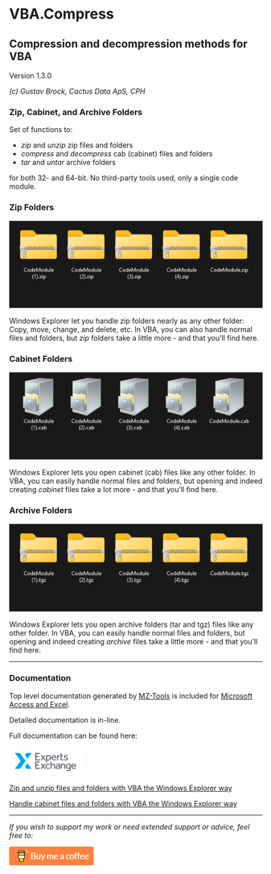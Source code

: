 # VBA.Compress

## Compression and decompression methods for VBA

Version 1.3.0

*(c) Gustav Brock, Cactus Data ApS, CPH*

### Zip, Cabinet, and Archive Folders
Set of functions to:

- *zip* and *unzip* zip files and folders
- *compress* and *decompress* cab (cabinet) files and folders
- *tar* and *untar* archive folders

for both 32- and 64-bit. No third-party tools used, only a single code module.

### Zip Folders
![General](https://raw.githubusercontent.com/GustavBrock/VBA.Compress/master/images/GitZip11.png)

Windows Explorer let you handle zip folders nearly as any other folder: Copy, move, change, and delete, etc.
In VBA, you can also handle normal files and folders, but *zip* folders take a little more - and that you'll find here.

### Cabinet Folders
![General](https://raw.githubusercontent.com/GustavBrock/VBA.Compress/master/images/GitCab11.png)

Windows Explorer lets you open cabinet (cab) files like any other folder. In VBA, you can easily handle normal files and folders, but opening and indeed creating *cabinet* files take a lot more - and that you'll find here. 

### Archive Folders
![General](https://raw.githubusercontent.com/GustavBrock/VBA.Compress/master/images/GitTar11.png)

Windows Explorer lets you open archive folders (tar and tgz) files like any other folder. In VBA, you can easily handle normal files and folders, but opening and indeed creating *archive* files take a little more - and that you'll find here. 

<hr>

### Documentation
Top level documentation generated by [MZ-Tools](https://www.mztools.com/) is included for [Microsoft Access and Excel](https://htmlpreview.github.io?https://github.com/GustavBrock/VBA.Compress/blob/master/documentation/Compress.htm).

Detailed documentation is in-line. 

Full documentation can be found here:

![EE Logo](https://raw.githubusercontent.com/GustavBrock/VBA.Compress/master/images/EE%20Logo.png)

[Zip and unzip files and folders with VBA the Windows Explorer way](https://www.experts-exchange.com/articles/31130/Zip-and-unzip-files-and-folders-with-VBA-the-Windows-Explorer-way.html?preview=yvSy86kgNss%3D)

[Handle cabinet files and folders with VBA the Windows Explorer way](https://www.experts-exchange.com/articles/31144/Handle-cabinet-files-and-folders-with-VBA-the-Windows-Explorer-way.html?preview=i8Bvq8gkxiA%3D)

<hr>

*If you wish to support my work or need extended support or advice, feel free to:*

<p>

[<img src="https://raw.githubusercontent.com/GustavBrock/VBA.Compress/master/images/BuyMeACoffee.png">](https://www.buymeacoffee.com/gustav/)
